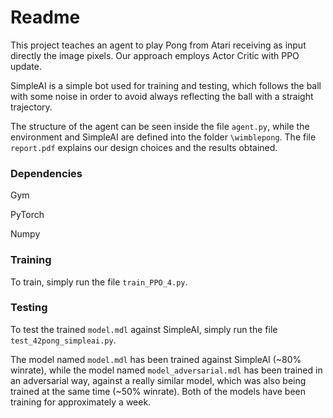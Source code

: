# Readme

This project teaches an agent to play Pong from Atari receiving as input directly the image pixels. Our approach employs Actor Critic with PPO update.

SimpleAI is a simple bot used for training and testing, which follows the ball with some noise in order to avoid always reflecting the ball with a straight trajectory.

The structure of the agent can be seen inside the file `agent.py`, while the environment and SimpleAI are defined into the folder `\wimblepong`. The file `report.pdf`  explains our design choices and the results obtained.

### Dependencies

Gym

PyTorch

Numpy

### Training

To train, simply run the file `train_PPO_4.py`. 

### Testing

To test the trained `model.mdl` against SimpleAI, simply run the file `test_42pong_simpleai.py`. 

The model named `model.mdl` has been trained against SimpleAI (~80% winrate), while the model named `model_adversarial.mdl` has been trained in an adversarial way, against a really similar model, which was also being trained at the same time (~50% winrate). Both of the models have been training for approximately a week.